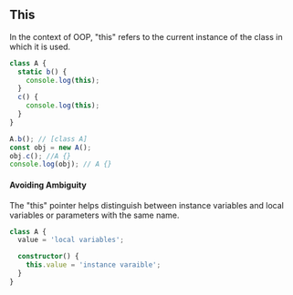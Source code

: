 ## This

In the context of OOP, "this" refers to the current instance of the class in which it is used.

```ts
class A {
  static b() {
    console.log(this);
  }
  c() {
    console.log(this);
  }
}

A.b(); // [class A]
const obj = new A();
obj.c(); //A {}
console.log(obj); // A {}
```

#### Avoiding Ambiguity

The "this" pointer helps distinguish between instance variables and local variables or parameters with the same name.

```ts
class A {
  value = 'local variables';

  constructor() {
    this.value = 'instance varaible';
  }
}
```
